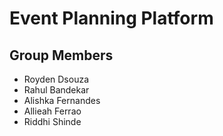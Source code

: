 # Event Planning Platform

## Group Members
- Royden Dsouza
- Rahul Bandekar
- Alishka Fernandes
- Allieah Ferrao
- Riddhi Shinde
